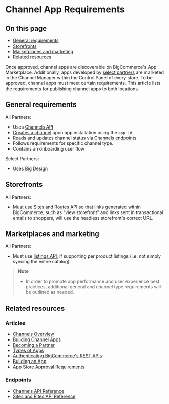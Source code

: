 # Channel App Requirements

<!-- https://developer.bigcommerce.com/api-docs/channels/guide/channel-app-requirements -->

<div class="otp" id="no-in">

## On this page

 - [General requirements](#general-requirements)
 - [Storefronts](#storefronts)
 - [Marketplaces and marketing](#marketplaces-and-marketing)
 - [Related resources](#related-resources)

</div>

Once approved, channel apps are discoverable on BigCommerce's App Marketplace. Additionally, apps developed by [select partners](https://www.bigcommerce.com/partners/) are marketed in the Channel Manager within the Control Panel of every store. To be approved, channel apps must meet certain requirements. This article lists the requirements for publishing channel apps to both locations.

## General requirements

All Partners:

- Uses [Channels API](https://developer.bigcommerce.com/api-reference/cart-checkout/channels-listings-api)
- [Creates a channel](https://developer.bigcommerce.com/api-reference/cart-checkout/channels-listings-api/channels/createchannel) upon app installation using the `app_id`
- Reads and updates channel status via [Channels endpoints](https://developer.bigcommerce.com/api-reference/cart-checkout/channels-listings-api)
- Follows requirements for specific channel type.
- Contains an onboarding user flow

Select Partners:

- Uses [Big Design](https://developer.bigcommerce.com/big-design/)

## Storefronts

All Partners:

- Must use [Sites and Routes API](https://developer.bigcommerce.com/api-reference/cart-checkout/sites-routes-api) so that links generated within BigCommerce, such as "view storefront" and links sent in transactional emails to shoppers, will use the headless storefront's correct URL.

## Marketplaces and marketing

All Partners:

- Must use [listings API](https://developer.bigcommerce.com/api-reference/cart-checkout/channels-listings-api), if supporting per product listings (i.e. not simply syncing the entire catalog).

<div class="CalloutBlock--info">	
<div class="HubBlock-content">	

<!-- theme: info -->

> **Note**
>
> - In order to promote app performance and user experience best practices, additional general and channel type requirements will be outlined as needed.

</div>
</div>

## Related resources

### Articles

- [Channels Overview](https://developer.bigcommerce.com/api-docs/channels/overview)
- [Building Channel Apps](https://developer.bigcommerce.com/api-docs/channels/building-channel-apps)
- [Becoming a Partner](https://developer.bigcommerce.com/api-docs/partner/becoming-a-partner)
- [Types of Apps](https://developer.bigcommerce.com/api-docs/getting-started/building-apps-bigcommerce/types-of-apps)
- [Authenticating BigCommerce's REST APIs](https://developer.bigcommerce.com/api-docs/getting-started/authentication/rest-api-authentication)
- [Building an App](https://developer.bigcommerce.com/api-docs/getting-started/building-apps-bigcommerce/building-apps)
- [App Store Approval Requirements](https://developer.bigcommerce.com/api-docs/partner/app-store-approval-requirements)

### Endpoints

- [Channels API Reference](https://developer.bigcommerce.com/api-reference/cart-checkout/channels-listings-api)
- [Sites and Rites API Reference](https://developer.bigcommerce.com/api-reference/cart-checkout/sites-routes-api)
